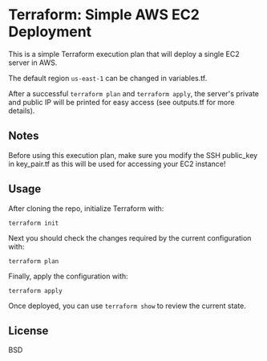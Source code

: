 Terraform: Simple AWS EC2 Deployment
=========

This is a simple Terraform execution plan that will deploy a single EC2 server in AWS.

The default region `us-east-1` can be changed in variables.tf.

After a successful `terraform plan` and `terraform apply`, the server's private and public IP will be printed for easy access (see outputs.tf for more details).

Notes
-------

Before using this execution plan, make sure you modify the SSH public_key in key_pair.tf as this will be used for accessing your EC2 instance! 

Usage
-------

After cloning the repo, initialize Terraform with: 

```
terraform init
```

Next you should check the changes required by the current configuration with:

```
terraform plan
```

Finally, apply the configuration with:

```
terraform apply
```

Once deployed, you can use `terraform show` to review the current state. 


License
-------

BSD


